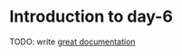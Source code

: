 # Introduction to day-6

TODO: write [great documentation](http://jacobian.org/writing/what-to-write/)
